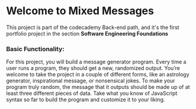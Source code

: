 # Welcome to Mixed Messages

This project is part of the codecademy Back-end path, and it's the first portfolio project in the section
<b>Software Engineering Foundations</b>

### Basic Functionality:

For this project, you will build a message generator
program. Every time a user runs a program, they
should get a new, randomized output. You’re welcome
to take the project in a couple of different forms,
like an astrology generator, inspirational message,
or nonsensical jokes. To make your program truly
random, the message that it outputs should be made
up of at least three different pieces of data. Take what you know of JavaScript syntax so far to build the program and
customize it to your liking.
